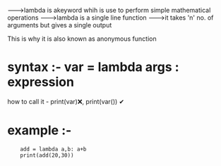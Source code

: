 --->lambda is akeyword whih is use to perform simple mathematical operations
--->lambda is a single line function
--->it takes 'n' no. of arguments but gives a single output

This is why it is also known as anonymous function

# syntax :-     var = lambda args : expression
how to call it -  print(var)❌, print(var()) ✔
 
# example :-  
        add = lambda a,b: a+b
        print(add(20,30))